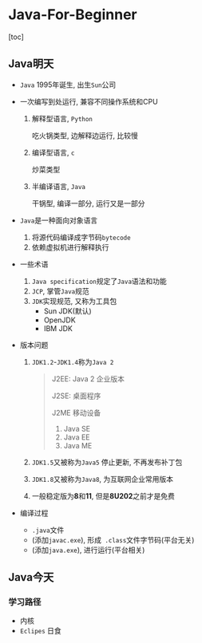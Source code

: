# Java-For-Beginner
[toc]

## Java明天

* `Java` 1995年诞生, 出生`Sun`公司

* 一次编写到处运行, 兼容不同操作系统和CPU

  1. 解释型语言, `Python`

     吃火锅类型, 边解释边运行, 比较慢

  2. 编译型语言, `c`

     炒菜类型

  3. 半编译语言, `Java`

     干锅型, 编译一部分, 运行又是一部分

* `Java`是一种面向对象语言

  1. 将源代码编译成字节码`bytecode`
  2. 依赖虚拟机进行解释执行

* 一些术语

  1. `Java specification`规定了`Java`语法和功能
  2. `JCP`, 掌管`Java`规范
  3. `JDK`实现规范, 又称为工具包
     * Sun JDK(默认)
     * OpenJDK
     * IBM JDK

* 版本问题

  1. `JDK1.2`-`JDK1.4`称为`Java 2`

     > J2EE: Java 2 企业版本
     >
     > J2SE: 桌面程序
     >
     > J2ME 移动设备
     >
     > 1. Java SE
     > 2. Java EE
     > 3. Java ME
  
   
  
  2. `JDK1.5`又被称为`Java5` 停止更新, 不再发布补丁包
  3. `JDK1.8`又被称为`Java8`, 为互联网企业常用版本
  4. 一般稳定版为**8**和**11**, 但是**8U202**之前才是免费

* 编译过程

  * `.java`文件
  * (添加`javac.exe`), 形成` .class`文件字节码(平台无关)
  * (添加`java.exe`), 进行运行(平台相关)



## Java今天

### 学习路径

* 内核
* `Eclipes` 日食

